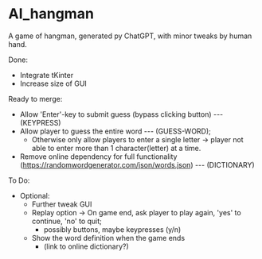 # AI_hangman
A game of hangman, generated py ChatGPT, with minor tweaks by human hand.

Done:
  + Integrate tKinter
  + Increase size of GUI

Ready to merge:
  + Allow 'Enter'-key to submit guess (bypass clicking button) --- (KEYPRESS)
  + Allow player to guess the entire word --- (GUESS-WORD);
      - Otherwise only allow players to enter a single letter -> player not able to enter more than 1 character(letter) at a time.
  + Remove online dependency for full functionality (https://randomwordgenerator.com/json/words.json) --- (DICTIONARY)

To Do:
  + Optional:
      - Further tweak GUI
      - Replay option -> On game end, ask player to play again, 'yes' to continue, 'no' to quit;
        + possibly buttons, maybe keypresses (y/n)
      - Show the word definition when the game ends
        + (link to online dictionary?)
